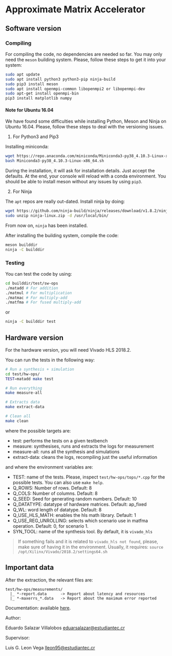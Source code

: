 # Approximate Matrix Accelerator

## Software version

### Compiling

For compiling the code, no dependencies are needed so far. You may only need the `meson` building system. Please, follow these steps to get it into your system:

```bash
sudo apt update
sudo apt install python3 python3-pip ninja-build
sudo pip3 install meson
sudo apt install openmpi-common libopenmpi2 or libopenmpi-dev
sudo apt-get install openmpi-bin
pip3 install matplotlib numpy
```
#### Note for Ubuntu 16.04

We have found some difficulties while installing Python, Meson and Ninja on Ubuntu 16.04. Please, follow these steps to deal with the versioning issues.

1. For Python3 and Pip3

Installing miniconda:

```bash
wget https://repo.anaconda.com/miniconda/Miniconda3-py38_4.10.3-Linux-x86_64.sh
bash Miniconda3-py38_4.10.3-Linux-x86_64.sh
```

During the installation, it will ask for installation details. Just accept the defaults. At the end, your console will reload with a conda environment. You should be able to install meson without any issues by using `pip3`.

2. For Ninja

The `apt` repos are really out-dated. Install ninja by doing:

```bash
wget https://github.com/ninja-build/ninja/releases/download/v1.8.2/ninja-linux.zip
sudo unzip ninja-linux.zip -d /usr/local/bin/
```

From now on, `ninja` has been installed.

After installing the building system, compile the code:

```bash
meson builddir
ninja -C builddir
```

### Testing

You can test the code by using:

```bash
cd builddir/test/sw-ops
./matadd # For addition
./matmul # For multiplication
./matmac # For multiply-add
./matfma # For fused multiply-add
```

or

```bash
ninja -C builddir test
```

## Hardware version

For the hardware version, you will need Vivado HLS 2018.2.

You can run the tests in the following way:

```bash
# Run a synthesis + simulation
cd test/hw-ops/
TEST=matadd make test

# Run everything
make measure-all

# Extracts data
make extract-data

# Clean all
make clean
```

where the possible targets are:

* test: performs the tests on a given testbench
* measure: synthesises, runs and extracts the logs for measurement
* measure-all: runs all the synthesis and simulations
* extract-data: cleans the logs, recompiling just the useful information

and where the environment variables are:

* TEST: name of the tests. Please, inspect `test/hw-ops/tops/*.cpp` for the possible tests. You can also use `make help`.
* Q_ROWS: Number of rows. Default: 8
* Q_COLS: Number of columns. Default: 8
* Q_SEED: Seed for generating random numbers. Default: 10
* Q_DATATYPE: datatype of hardware matrices. Default: ap_fixed
* Q_WL: word length of datatype. Default: 8
* Q_USE_HLS_MATH: enables the hls math library. Default: 1
* Q_USE_REG_UNROLLING: selects which scenario use in matfma operation. Default: 0, for scenario 1.
* SYN_TOOL: name of the synthesis tool. By default, it is `vivado_hls`

> If something fails and it is related to `vivado_hls not found`, please, make sure of having it in the environment. Usually, it requires:
> `source /opt/Xilinx/Vivado/2018.2/settings64.sh`

## Important data

After the extraction, the relevant files are:

```
test/hw-ops/measurements/
  |_ *-report.data      -> Report about latency and resources
  |_ *-maxerrs_*.data   -> Report about the maximum error reported
```

Documentation: available [here](https://msee2.gitlab.io/approximate-flexible-acceleration-ml/approximate-gemm-accelerator).

Author:

Eduardo Salazar Villalobos <eduarsalazar@estudiantec.cr>

Supervisor:

Luis G. Leon Vega <lleon95@estudiantec.cr>
